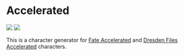 # Accelerated

![](https://github.com/pbryon/accelerated/workflows/CI/badge.svg) ![](https://github.com/pbryon/accelerated/workflows/npm/badge.svg)

This is a character generator for [Fate Accelerated](https://fate-srd.com/fate-accelerated/get-started) and [Dresden Files Accelerated](https://www.evilhat.com/home/dresden-files-accelerated/) characters.